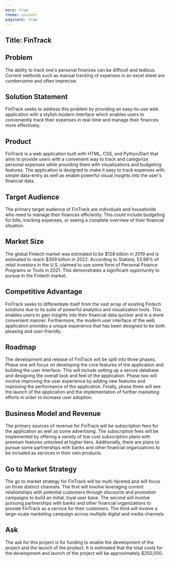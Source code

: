 ```yaml
---
marp: true
theme: uncover
paginate: true
---
```

## Title: FinTrack 

## Problem 
The ability to track one's personal finances can be difficult and tedious. Current methods such as manual tracking of expenses in an excel sheet are cumbersome and often imprecise. 

## Solution Statement 
FinTrack seeks to address this problem by providing an easy-to-use web application with a stylish modern interface which enables users to conveniently track their expenses in real-time and manage their finances more effectively. 

## Product 
FinTrack is a web application built with HTML, CSS, and Python/Dart that aims to provide users with a convenient way to track and categorize personal expenses while providing them with visualizations and budgeting features. The application is designed to make it easy to track expenses with simple data-entry as well as enable powerful visual insights into the user's financial data. 

## Target Audience 
The primary target audience of FinTrack are individuals and households who need to manage their finances efficiently. This could include budgeting for bills, tracking expenses, or seeing a complete overview of their financial situation. 

## Market Size 
The global Fintech market was estimated to be $128 billion in 2019 and is estimated to reach $309 billion in 2022. According to Statista, 53.98% of retail investors in the U.S. claimed to use some form of Personal Finance Programs or Tools in 2021. This demonstrates a significant opportunity to pursue in the Fintech market. 

## Competitive Advantage 
FinTrack seeks to differentiate itself from the vast array of existing Fintech solutions due to its suite of powerful analytics and visualization tools. This enables users to gain insights into their financial data quicker and in a more convenient manner. Furthermore, the modern user interface of the web application provides a unique experience that has been designed to be both pleasing and user-friendly. 

## Roadmap 
The development and release of FinTrack will be split into three phases. Phase one will focus on developing the core features of the application and building the user interface. This will include setting up a secure database and designing the overall look and feel of the application. Phase two will involve improving the user experience by adding new features and improving the performance of the application. Finally, phase three will see the launch of the application and the implementation of further marketing efforts in order to increase user adoption.

## Business Model and Revenue 
The primary sources of revenue for FinTrack will be subscription fees for the application as well as some advertising. The subscription fees will be implemented by offering a variety of low cost subscription plans with premium features unlocked at higher tiers. Additionally, there are plans to pursue some partnerships with banks and other financial organizations to be included as services in their own products.  

## Go to Market Strategy 
The go to market strategy for FinTrack will be multi-faceted and will focus on three distinct channels. The first will involve leveraging current relationships with potential customers through discounts and promotion campaigns to build an initial, loyal user base. The second will involve pursuing partnerships with banks and other financial organizations to provide FinTrack as a service for their customers. The third will involve a large-scale marketing campaign across multiple digital and media channels. 

## Ask 
The ask for this project is for funding to enable the development of the project and the launch of the product. It is estimated that the total costs for the development and launch of the project will be approximately $250,000.
  